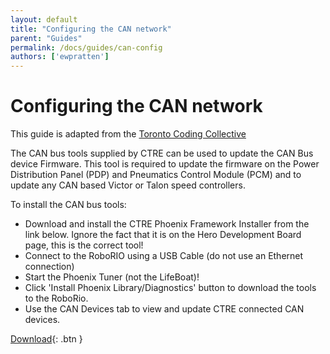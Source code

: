 ```yaml
---
layout: default
title: "Configuring the CAN network"
parent: "Guides"
permalink: /docs/guides/can-config
authors: ['ewpratten']
---
```


# Configuring the CAN network
This guide is adapted from the [Toronto Coding Collective](https://www.torontocodingcollective.com)

The CAN bus tools supplied by CTRE can be used to update the CAN Bus device Firmware. This tool is required to update the firmware on the Power Distribution Panel (PDP) and Pneumatics Control Module (PCM) and to update any CAN based Victor or Talon speed controllers.

To install the CAN bus tools:

 - Download and install the CTRE Phoenix Framework Installer from the link below. Ignore the fact that it is on the Hero Development Board page, this is the correct tool!
 - Connect to the RoboRIO using a USB Cable (do not use an Ethernet connection)
 - Start the Phoenix Tuner (not the LifeBoat)!
 - Click 'Install Phoenix Library/Diagnostics' button to download the tools to the RoboRio.
 - Use the CAN Devices tab to view and update CTRE connected CAN devices. 

[Download](http://www.ctr-electronics.com/hro.html#product_tabs_technical_resources){: .btn }